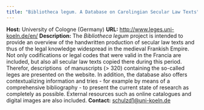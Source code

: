 ```yaml
---
title: "Bibliotheca legum. A Database on Carolingian Secular Law Texts"
---
```




**Host:** University of Cologne (Germany)
**URL:** <http://www.leges.uni-koeln.de/en/>
**Description:** The *Bibliotheca legum* project is intended to provide an overview of the handwritten production of secular
 law texts and thus of the legal knowledge widespread in the medieval Frankish Empire.
 Not only codifications or legal codes that were valid in the Francia are included,
 but also all secular law texts copied there during this period. Therefor, descriptions 
 of manuscripts (> 320) containing the so-called leges are presented on the website.
 In addition, the database also offers contextualizing information and tries - for
 example by means of a comprehensive bibliography - to present the current state of
 research as completely as possible. External resources such as online catalogues and
 digital images are also included.
**Contact:** [schulzd1@uni-koeln.de](mailto:schulzd1@uni-koeln.de)

